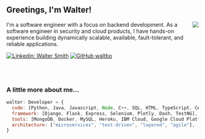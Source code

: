 <h2> Greetings, I'm Walter!</h2>
<img align='right' src="https://github-readme-stats.vercel.app/api?username=waltbo&show_icons=true&count_private=true">
<p>I'm a software engineer with a focus on backend development. As a software engineer in security and cloud products, I have hands-on experience building dynamically scalable, available, fault-tolerant, and reliable applications.</p>
</em></p>

[![Linkedin: Walter Smith](https://img.shields.io/badge/-WalterSmith-blue?style=flat-square&logo=Linkedin&logoColor=white&link=https://www.linkedin.com/in/walter-smith-1547a3131/)](https://www.linkedin.com/in/walter-smith-1547a3131/)
[![GitHub waltbo](https://img.shields.io/github/followers/waltbo?label=follow&style=social)](https://github.com/Waltbo)


<br />
<br />


### A little more about me...  

```javascript
walter: Developer = {
  code: [Python, Java, Javascript, Node, C++, SQL, HTML, TypeScript, C#],
  framework: [Django, Flask, Express, Selenium, Plotly, Dash, TestNG],
  tools: [MongoDB, Docker, MySQL, Heroku, IBM Cloud, Google Cloud Platform, FireBase, Kubernetes],
  architecture: ["microservices", "test-driven", "layered", "agile"],
}
```
